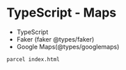 # TypeScript - Maps

* TypeScript
* Faker (faker @types/faker)
* Google Maps(@types/googlemaps)

```
parcel index.html
```